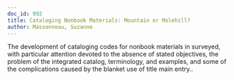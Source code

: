 ```yaml
---
doc_id: 992
title: Cataloging Nonbook Materials: Mountain or Molehill?
author: Massonneau, Suzanne
---
```


The development of cataloging codes for nonbook materials in surveyed, with
particular attention devoted to the absence of stated objectives, the problem of
the integrated catalog, terminology, and examples, and some of the complications
caused by the blanket use of title main entry..